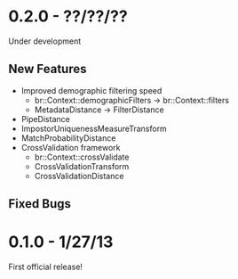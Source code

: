 0.2.0 - ??/??/??
================
Under development

New Features
------------
* Improved demographic filtering speed
  - br::Context::demographicFilters -> br::Context::filters
  - MetadataDistance -> FilterDistance
* PipeDistance
* ImpostorUniquenessMeasureTransform
* MatchProbabilityDistance
* CrossValidation framework
  - br::Context::crossValidate
  - CrossValidationTransform
  - CrossValidationDistance

Fixed Bugs
----------


0.1.0 - 1/27/13
===============
First official release!
